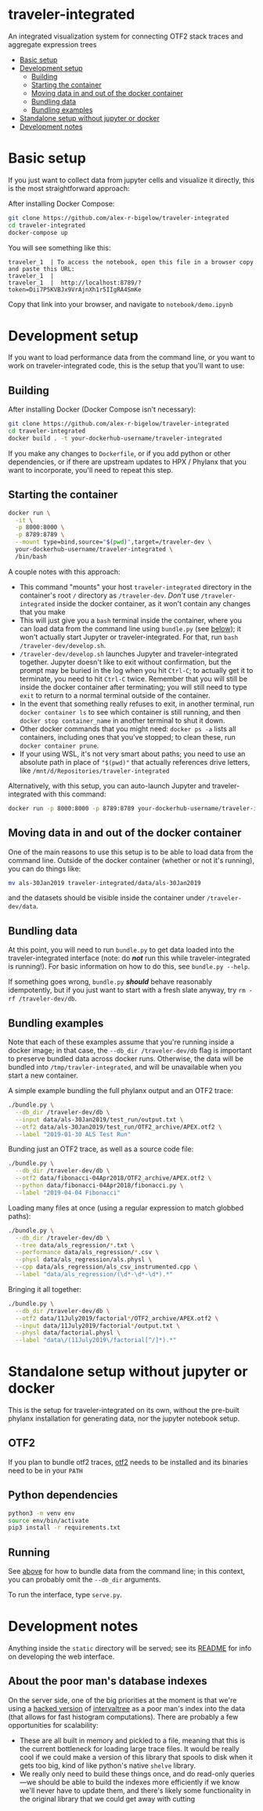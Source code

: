 traveler-integrated
===================

An integrated visualization system for connecting OTF2 stack traces and
aggregate expression trees

- [Basic setup](#basic-setup)
- [Development setup](#development-setup)
  - [Building](#building)
  - [Starting the container](#starting-the-container)
  - [Moving data in and out of the docker container](#moving-data-in-and-out-of-the-docker-container)
  - [Bundling data](#bundling-data)
  - [Bundling examples](#bundling-examples)
- [Standalone setup without jupyter or docker](#standalone-setup-without-jupyter-or-docker)
- [Development notes](#development-notes)

# Basic setup
If you just want to collect data from jupyter cells and visualize it directly,
this is the most straightforward approach:

After installing Docker Compose:
```bash
git clone https://github.com/alex-r-bigelow/traveler-integrated
cd traveler-integrated
docker-compose up
```

You will see something like this:
```
traveler_1  | To access the notebook, open this file in a browser copy and paste this URL:
traveler_1  |
traveler_1  |  http://localhost:8789/?token=Dii7P5KVBJx9VrAjnXh1r5IIgRA4SmKe
```

Copy that link into your browser, and navigate to `notebook/demo.ipynb`

# Development setup
If you want to load performance data from the command line, or you want to work
on traveler-integrated code, this is the setup that you'll want to use:

## Building
After installing Docker (Docker Compose isn't necessary):
```bash
git clone https://github.com/alex-r-bigelow/traveler-integrated
cd traveler-integrated
docker build . -t your-dockerhub-username/traveler-integrated
```
If you make any changes to `Dockerfile`, or if you add python or other
dependencies, or if there are upstream updates to HPX / Phylanx that you want to
incorporate, you'll need to repeat this step.


## Starting the container
```bash
docker run \
  -it \
  -p 8000:8000 \
  -p 8789:8789 \
  --mount type=bind,source="$(pwd)",target=/traveler-dev \
  your-dockerhub-username/traveler-integrated \
  /bin/bash
```

A couple notes with this approach:
- This command "mounts" your host `traveler-integrated` directory in the
  container's root `/` directory as `/traveler-dev`. *Don't* use
  `/traveler-integrated` inside the docker container, as it won't contain any
  changes that you make
- This will just give you a `bash` terminal inside the container, where you can
  load data from the command line using `bundle.py` (see
  [below](#bundling-data)); it won't actually start Jupyter or
  traveler-integrated. For that, run `bash /traveler-dev/develop.sh`.
- `/traveler-dev/develop.sh` launches Jupyter and traveler-integrated together.
  Jupyter doesn't like to exit without confirmation, but the prompt may be
  buried in the log when you hit `Ctrl-C`; to actually get it to terminate, you
  need to hit `Ctrl-C` twice. Remember that you will still be inside the docker
  container after terminating; you will still need to type `exit` to return to a
  normal terminal outside of the container.
- In the event that something really refuses to exit, in another terminal, run
  `docker container ls` to see which container is still running, and then
  `docker stop container_name` in another terminal to shut it down.
- Other docker commands that you might need: `docker ps -a` lists all
  containers, including ones that you've stopped; to clean these, run
  `docker container prune`.
- If your using WSL, it's not very smart about paths; you need to use an
  absolute path in place of `"$(pwd)"` that actually references drive letters,
  like `/mnt/d/Repositories/traveler-integrated`

Alternatively, with this setup, you can auto-launch Jupyter and
traveler-integrated with this command:

```bash
docker run -p 8000:8000 -p 8789:8789 your-dockerhub-username/traveler-integrated
```

## Moving data in and out of the docker container
One of the main reasons to use this setup is to be able to load data from the
command line. Outside of the docker container (whether or not it's running),
you can do things like:
```bash
mv als-30Jan2019 traveler-integrated/data/als-30Jan2019
```
and the datasets should be visible inside the container under
`/traveler-dev/data`.

## Bundling data
At this point, you will need to run `bundle.py` to get data loaded into the
traveler-integrated interface (note: do ***not*** run this while
traveler-integrated is running!). For basic information on how to do this, see
`bundle.py --help`.

If something goes wrong, `bundle.py` ***should*** behave reasonably
idempotently, but if you just want to start with a fresh slate anyway, try
`rm -rf /traveler-dev/db`.

## Bundling examples
Note that each of these examples assume that you're running inside a docker
image; in that case, the `--db_dir /traveler-dev/db` flag is important to
preserve bundled data across docker runs. Otherwise, the data will be bundled
into `/tmp/travler-integrated`, and will be unavailable when you start a new
container.

A simple example bundling the full phylanx output and an OTF2 trace:
```bash
./bundle.py \
  --db_dir /traveler-dev/db \
  --input data/als-30Jan2019/test_run/output.txt \
  --otf2 data/als-30Jan2019/test_run/OTF2_archive/APEX.otf2 \
  --label "2019-01-30 ALS Test Run"
```

Bunding just an OTF2 trace, as well as a source code file:
```bash
./bundle.py \
  --db_dir /traveler-dev/db \
  --otf2 data/fibonacci-04Apr2018/OTF2_archive/APEX.otf2 \
  --python data/fibonacci-04Apr2018/fibonacci.py \
  --label "2019-04-04 Fibonacci"
```

Loading many files at once (using a regular expression to match globbed paths):
```bash
./bundle.py \
  --db_dir /traveler-dev/db \
  --tree data/als_regression/*.txt \
  --performance data/als_regression/*.csv \
  --physl data/als_regression/als.physl \
  --cpp data/als_regression/als_csv_instrumented.cpp \
  --label "data/als_regression/(\d*-\d*-\d*).*"
```

Bringing it all together:
```bash
./bundle.py \
  --db_dir /traveler-dev/db \
  --otf2 data/11July2019/factorial*/OTF2_archive/APEX.otf2 \
  --input data/11July2019/factorial*/output.txt \
  --physl data/factorial.physl \
  --label "data\/(11July2019\/factorial[^/]*).*"
```

# Standalone setup without jupyter or docker
This is the setup for traveler-integrated on its own, without the pre-built
phylanx installation for generating data, nor the jupyter notebook setup.

## OTF2
If you plan to bundle otf2 traces,
[otf2](https://www.vi-hps.org/projects/score-p/) needs to be installed and its
binaries need to be in your `PATH`

## Python dependencies
```bash
python3 -m venv env
source env/bin/activate
pip3 install -r requirements.txt
```

## Running
See [above](#bundling-data) for how to bundle data from the command line; in
this context, you can probably omit the `--db_dir` arguments.

To run the interface, type `serve.py`.

# Development notes
Anything inside the `static` directory will be served; see its
[README](https://github.com/alex-r-bigelow/traveler-integrated/master/static/README.md)
for info on developing the web interface.

## About the poor man's database indexes
On the server side, one of the big priorities at the moment is that we're using
a [hacked version](https://github.com/alex-r-bigelow/intervaltree) of
[intervaltree](https://github.com/chaimleib/intervaltree) as a poor man's index
into the data (that allows for fast histogram computations). There are probably
a few opportunities for scalability:
- These are all built in memory and pickled to a file, meaning that this is the
  current bottleneck for loading large trace files. It would be really cool if
  we could make a version of this library that spools to disk when it gets too
  big, kind of like python's native `shelve` library.
- We really only need to build these things once, and do read-only queries—we
  should be able to build the indexes more efficiently if we know we'll never
  have to update them, and there's likely some functionality in the original
  library that we could get away with cutting
